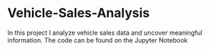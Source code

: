 # Vehicle-Sales-Analysis
In this project I analyze vehicle sales data and uncover meaningful information. The code can be found on the Jupyter Notebook
